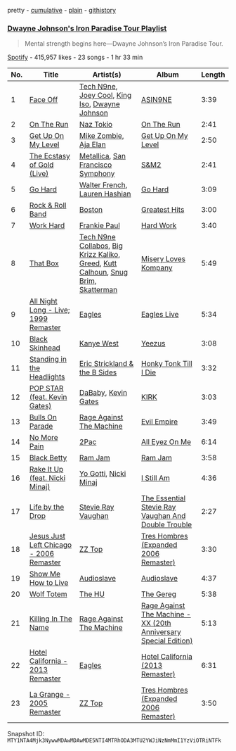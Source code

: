 pretty - [cumulative](/playlists/cumulative/37i9dQZF1DXcdGxYPVUKPf.md) - [plain](/playlists/plain/37i9dQZF1DXcdGxYPVUKPf) - [githistory](https://github.githistory.xyz/mackorone/spotify-playlist-archive/blob/main/playlists/plain/37i9dQZF1DXcdGxYPVUKPf)

### [Dwayne Johnson's Iron Paradise Tour Playlist](https://open.spotify.com/playlist/37i9dQZF1DXcdGxYPVUKPf)

> Mental strength begins here—Dwayne Johnson’s Iron Paradise Tour.

[Spotify](https://open.spotify.com/user/spotify) - 415,957 likes - 23 songs - 1 hr 33 min

| No. | Title | Artist(s) | Album | Length |
|---|---|---|---|---|
| 1 | [Face Off](https://open.spotify.com/track/0M5igzLuVkGfr76ezrAZI3) | [Tech N9ne](https://open.spotify.com/artist/6UBA15slIuadJ8h2lPRPos), [Joey Cool](https://open.spotify.com/artist/1A8NEJYo3VW9aIZ6l55Dgu), [King Iso](https://open.spotify.com/artist/7vTyZmNA6LC0WRDg7V6yle), [Dwayne Johnson](https://open.spotify.com/artist/1T8S48bD91THNKBByWBDyn) | [ASIN9NE](https://open.spotify.com/album/3eYtzrCbHWAW0tRW93gaxj) | 3:39 |
| 2 | [On The Run](https://open.spotify.com/track/4sLozZ8Weo81XhRrwqbqnJ) | [Naz Tokio](https://open.spotify.com/artist/2Ohz3BAbalahBYLuM836cd) | [On The Run](https://open.spotify.com/album/6wfUVm9aYFoYtLXCPugXrt) | 2:41 |
| 3 | [Get Up On My Level](https://open.spotify.com/track/7hXPF6mq76yeknggOnCNID) | [Mike Zombie](https://open.spotify.com/artist/4Vb3ImmWPDA7Jszi6WLhdQ), [Aja Elan](https://open.spotify.com/artist/5vSvL2GNm9anuyWiy9YZCL) | [Get Up On My Level](https://open.spotify.com/album/0retIMfRSCLdGiUUatMct8) | 2:50 |
| 4 | [The Ecstasy of Gold \(Live\)](https://open.spotify.com/track/0L5ZW54haCFM84is0UhLjj) | [Metallica](https://open.spotify.com/artist/2ye2Wgw4gimLv2eAKyk1NB), [San Francisco Symphony](https://open.spotify.com/artist/1qHStDLIc8uV7hvTG6FGRJ) | [S&M2](https://open.spotify.com/album/4vxkHVyS6D66Rwt0mpz0cS) | 2:41 |
| 5 | [Go Hard](https://open.spotify.com/track/6v0WJXzW6jMO3q8ACPWgpp) | [Walter French](https://open.spotify.com/artist/1KIH0qMvrEdK5HrFtMieWE), [Lauren Hashian](https://open.spotify.com/artist/0bchCUkOuvPSeazHgDsh0Y) | [Go Hard](https://open.spotify.com/album/7rxQJ0HuHwWm0oPK0T1Eeg) | 3:09 |
| 6 | [Rock & Roll Band](https://open.spotify.com/track/6Zqi66Qg8iBjco53F5QHcN) | [Boston](https://open.spotify.com/artist/29kkCKKGXheHuoO829FxWK) | [Greatest Hits](https://open.spotify.com/album/0ouBJG6m2VFeQFEvFv7Io2) | 3:00 |
| 7 | [Work Hard](https://open.spotify.com/track/6DSdSwWlQF30DkuRPvBkQn) | [Frankie Paul](https://open.spotify.com/artist/1J4CDjVHn8ummXVmJ7Q73u) | [Hard Work](https://open.spotify.com/album/7kkZyqCkWIOQs4JHuWFSTg) | 3:40 |
| 8 | [That Box](https://open.spotify.com/track/0s77c1ThyBrs35oXKGUUc4) | [Tech N9ne Collabos](https://open.spotify.com/artist/4UOlRVifrFdQHW9qu5ep8t), [Big Krizz Kaliko](https://open.spotify.com/artist/0BWaIw0Ns1a7e51l3DminD), [Greed](https://open.spotify.com/artist/0rHMSWop2zjzzy8tDETdui), [Kutt Calhoun](https://open.spotify.com/artist/78nL8LitGR7vO0qp2iZF9E), [Snug Brim](https://open.spotify.com/artist/4qoda7nfDZu2VPP9MWPx2h), [Skatterman](https://open.spotify.com/artist/7j737JHxqSvr0ELJXhHgNq) | [Misery Loves Kompany](https://open.spotify.com/album/6ZQsfsE3X900PjZeomO4VY) | 5:49 |
| 9 | [All Night Long \- Live; 1999 Remaster](https://open.spotify.com/track/36psUsoODcqVG52lQIzDNy) | [Eagles](https://open.spotify.com/artist/0ECwFtbIWEVNwjlrfc6xoL) | [Eagles Live](https://open.spotify.com/album/04ZCu8OHFUgbf9Ko0bOSZ2) | 5:34 |
| 10 | [Black Skinhead](https://open.spotify.com/track/722tgOgdIbNe3BEyLnejw4) | [Kanye West](https://open.spotify.com/artist/5K4W6rqBFWDnAN6FQUkS6x) | [Yeezus](https://open.spotify.com/album/7D2NdGvBHIavgLhmcwhluK) | 3:08 |
| 11 | [Standing in the Headlights](https://open.spotify.com/track/0C4NHwuJdQn6b5SZB0ewUF) | [Eric Strickland & the B Sides](https://open.spotify.com/artist/5ITwDrWvrtMxVRlR10QYFn) | [Honky Tonk Till I Die](https://open.spotify.com/album/7FOBfMubIyN5ywBlQQldth) | 3:32 |
| 12 | [POP STAR \(feat\. Kevin Gates\)](https://open.spotify.com/track/2TsD9kSbgYx5fSNRsoNURE) | [DaBaby](https://open.spotify.com/artist/4r63FhuTkUYltbVAg5TQnk), [Kevin Gates](https://open.spotify.com/artist/1gPhS1zisyXr5dHTYZyiMe) | [KIRK](https://open.spotify.com/album/1NsTSXjVNE7XmZ8PmyW0wl) | 3:03 |
| 13 | [Bulls On Parade](https://open.spotify.com/track/0tZ3mElWcr74OOhKEiNz1x) | [Rage Against The Machine](https://open.spotify.com/artist/2d0hyoQ5ynDBnkvAbJKORj) | [Evil Empire](https://open.spotify.com/album/24E6rDvGDuYFjlGewp4ntF) | 3:49 |
| 14 | [No More Pain](https://open.spotify.com/track/1hJtNms8jQNDm1Cx9k2UR4) | [2Pac](https://open.spotify.com/artist/1ZwdS5xdxEREPySFridCfh) | [All Eyez On Me](https://open.spotify.com/album/1Mdy7hhoQRYdVrHzYnlUee) | 6:14 |
| 15 | [Black Betty](https://open.spotify.com/track/6kooDsorCpWVMGc994XjWN) | [Ram Jam](https://open.spotify.com/artist/6FITmSxIMsk6TfulFiCIIz) | [Ram Jam](https://open.spotify.com/album/4z2REZpvRsVMpHFrsIz7PD) | 3:58 |
| 16 | [Rake It Up \(feat\. Nicki Minaj\)](https://open.spotify.com/track/4knL4iPxPOZjQzTUlELGSY) | [Yo Gotti](https://open.spotify.com/artist/6Ha4aES39QiVjR0L2lwuwq), [Nicki Minaj](https://open.spotify.com/artist/0hCNtLu0JehylgoiP8L4Gh) | [I Still Am](https://open.spotify.com/album/1tSsb3t0pqVVONvBJivoT9) | 4:36 |
| 17 | [Life by the Drop](https://open.spotify.com/track/4baw6m9OhZ1W8fPqWinZ3L) | [Stevie Ray Vaughan](https://open.spotify.com/artist/5fsDcuclIe8ZiBD5P787K1) | [The Essential Stevie Ray Vaughan And Double Trouble](https://open.spotify.com/album/4dShhtGUjPunYS95jHOm3r) | 2:27 |
| 18 | [Jesus Just Left Chicago \- 2006 Remaster](https://open.spotify.com/track/4tYjuquiKvx2Pq6usRTVWB) | [ZZ Top](https://open.spotify.com/artist/2AM4ilv6UzW0uMRuqKtDgN) | [Tres Hombres \(Expanded 2006 Remaster\)](https://open.spotify.com/album/0Em8m9kRctyH9S3MTXAHvY) | 3:30 |
| 19 | [Show Me How to Live](https://open.spotify.com/track/1Qdnvn4XlmZANCVy3XjrQo) | [Audioslave](https://open.spotify.com/artist/2ziB7fzrXBoh1HUPS6sVFn) | [Audioslave](https://open.spotify.com/album/78guAsers0klWl6RwzgDLd) | 4:37 |
| 20 | [Wolf Totem](https://open.spotify.com/track/5hISmTJXBXdOes4htbUhGk) | [The HU](https://open.spotify.com/artist/0b2B3PwcYzQAhuJacmcYgc) | [The Gereg](https://open.spotify.com/album/6YIA45KnCATXRzPFOeA9S8) | 5:38 |
| 21 | [Killing In The Name](https://open.spotify.com/track/59WN2psjkt1tyaxjspN8fp) | [Rage Against The Machine](https://open.spotify.com/artist/2d0hyoQ5ynDBnkvAbJKORj) | [Rage Against The Machine \- XX \(20th Anniversary Special Edition\)](https://open.spotify.com/album/4Io5vWtmV1rFj4yirKb4y4) | 5:13 |
| 22 | [Hotel California \- 2013 Remaster](https://open.spotify.com/track/40riOy7x9W7GXjyGp4pjAv) | [Eagles](https://open.spotify.com/artist/0ECwFtbIWEVNwjlrfc6xoL) | [Hotel California \(2013 Remaster\)](https://open.spotify.com/album/2widuo17g5CEC66IbzveRu) | 6:31 |
| 23 | [La Grange \- 2005 Remaster](https://open.spotify.com/track/70YvYr2hGlS01bKRIho1HM) | [ZZ Top](https://open.spotify.com/artist/2AM4ilv6UzW0uMRuqKtDgN) | [Tres Hombres \(Expanded 2006 Remaster\)](https://open.spotify.com/album/0Em8m9kRctyH9S3MTXAHvY) | 3:50 |

Snapshot ID: `MTY1NTA4Mjk3NywwMDAwMDAwMDE5NTI4MTRhODA3MTU2YWJiNzNmMmI1YzViOTRiNTFk`
